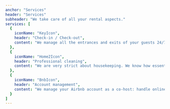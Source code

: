 ```yaml
---
anchor: "Services"
header: "Services"
subheader: "We take care of all your rental aspects."
services: [
  {
    iconName: "KeyIcon",
    header: "Check-in / Check-out",
    content: "We manage all the entrances and exits of your guests 24/7. We guarantee full availability in order to respond to last minute reservations. "
  },
  {
    iconName: "Home2Icon",
    header: "Professional cleaning",
    content: "We are very strict about housekeeping. We know how essential a perfectly clean home is. Especially with Covid19. The cleaning is carried out by professionals at each departure of your guests."
  },
  {
    iconName: "BnbIcon",
    header: "Account management",
    content: "We manage your Airbnb account as a co-host: handle online reservations, update calendar & pricing, messaging with guest, respond to guest issues, review guest. We can also take care of maximizing the audience of your Airbnb listing with high quality photos and content."
  }
]
---
```

